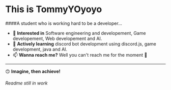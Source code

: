 # This is TommyYOyoyo

####A student who is working hard to be a developer...

- 👀 **Interested in** Software engineering and developement, Game developement, Web developement and AI.
- 🌱 **Actively learning** discord bot development using discord.js, game development, java and AI.
- 📫 **Wanna reach me?** Well you can't reach me for the moment 🥲

<hr>

🙃 **Imagine, then achieve!**

###### Readme still in work
<!---
TommyYOyoyo/TommyYOyoyo is a ✨ special ✨ repository because its `README.md` (this file) appears on your GitHub profile.
You can click the Preview link to take a look at your changes.
--->
